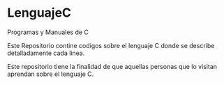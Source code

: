 # LenguajeC
Programas y Manuales de C

Este Repositorio contine codigos sobre el lenguaje C
donde se describe detalladamente cada linea.

Este repositorio tiene la finalidad de que aquellas 
personas que lo visitan aprendan sobre el lenguaje C.
